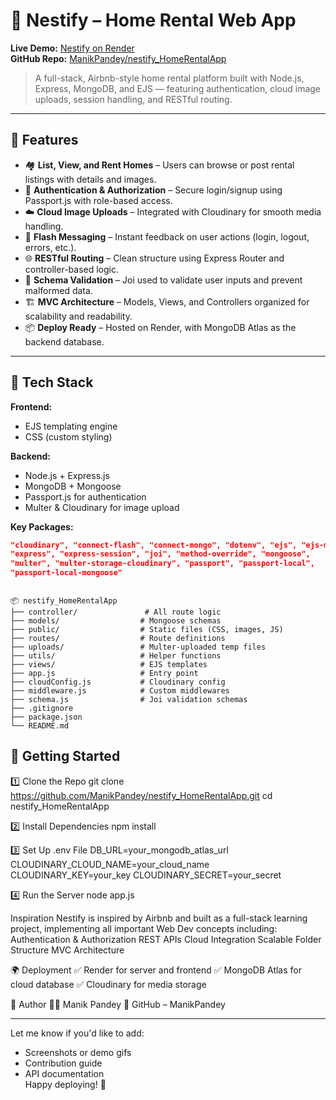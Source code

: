 # 🏡 Nestify – Home Rental Web App

**Live Demo:** [Nestify on Render](https://nestify-homerentalapp.onrender.com/listings)  
**GitHub Repo:** [ManikPandey/nestify_HomeRentalApp](https://github.com/ManikPandey/nestify_HomeRentalApp)

> A full-stack, Airbnb-style home rental platform built with Node.js, Express, MongoDB, and EJS — featuring authentication, cloud image uploads, session handling, and RESTful routing.

---

## 🚀 Features

- 🏘️ **List, View, and Rent Homes** – Users can browse or post rental listings with details and images.
- 🔐 **Authentication & Authorization** – Secure login/signup using Passport.js with role-based access.
- ☁️ **Cloud Image Uploads** – Integrated with Cloudinary for smooth media handling.
- 💬 **Flash Messaging** – Instant feedback on user actions (login, logout, errors, etc.).
- 🌐 **RESTful Routing** – Clean structure using Express Router and controller-based logic.
- 🧠 **Schema Validation** – Joi used to validate user inputs and prevent malformed data.
- 🏗 **MVC Architecture** – Models, Views, and Controllers organized for scalability and readability.
- 📦 **Deploy Ready** – Hosted on Render, with MongoDB Atlas as the backend database.

---

## 🧰 Tech Stack

**Frontend:**
- EJS templating engine
- CSS (custom styling)

**Backend:**
- Node.js + Express.js
- MongoDB + Mongoose
- Passport.js for authentication
- Multer & Cloudinary for image upload

**Key Packages:**
```json
"cloudinary", "connect-flash", "connect-mongo", "dotenv", "ejs", "ejs-mate",
"express", "express-session", "joi", "method-override", "mongoose",
"multer", "multer-storage-cloudinary", "passport", "passport-local",
"passport-local-mongoose"
```

```plaintext

📦 nestify_HomeRentalApp
├── controller/               # All route logic
├── models/                  # Mongoose schemas
├── public/                  # Static files (CSS, images, JS)
├── routes/                  # Route definitions
├── uploads/                 # Multer-uploaded temp files
├── utils/                   # Helper functions
├── views/                   # EJS templates
├── app.js                   # Entry point
├── cloudConfig.js           # Cloudinary config
├── middleware.js            # Custom middlewares
├── schema.js                # Joi validation schemas
├── .gitignore
├── package.json
└── README.md
```

## 📌 Getting Started

1️⃣ Clone the Repo
git clone https://github.com/ManikPandey/nestify_HomeRentalApp.git
cd nestify_HomeRentalApp

2️⃣ Install Dependencies
npm install

3️⃣ Set Up .env File
DB_URL=your_mongodb_atlas_url
CLOUDINARY_CLOUD_NAME=your_cloud_name
CLOUDINARY_KEY=your_key
CLOUDINARY_SECRET=your_secret

4️⃣ Run the Server
node app.js


Inspiration
Nestify is inspired by Airbnb and built as a full-stack learning project, implementing all important Web Dev concepts including:
Authentication & Authorization
REST APIs
Cloud Integration
Scalable Folder Structure
MVC Architecture

🌍 Deployment
✅ Render for server and frontend
✅ MongoDB Atlas for cloud database
✅ Cloudinary for media storage

🙌 Author
👨‍💻 Manik Pandey
📎 GitHub – ManikPandey

---

Let me know if you'd like to add:
- Screenshots or demo gifs
- Contribution guide
- API documentation  
Happy deploying! 🚀
